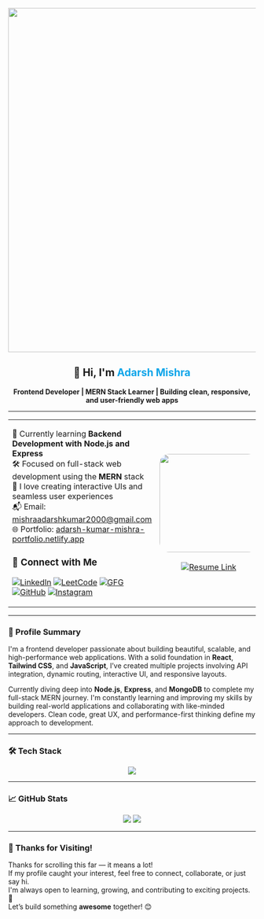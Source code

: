 <!-- Banner Image -->
<p align="center">
  <img width="2000" height="700" alt="image" src="https://github.com/user-attachments/assets/50751f0c-150d-4605-8d7b-761810f634e6" />

</p>

<!-- Intro Section -->
<h2 align="center">👋 Hi, I'm <span style="color:#0ea5e9">Adarsh Mishra</span></h2>
<p align="center"><b>Frontend Developer | MERN Stack Learner | Building clean, responsive, and user-friendly web apps</b></p>

---

<!-- About + Image Section -->
<table>
  <tr>
    <td valign="top" width="60%">

🔭 Currently learning **Backend Development with Node.js and Express**  
🛠️ Focused on full-stack web development using the **MERN** stack  
🎯 I love creating interactive UIs and seamless user experiences  
📬 Email: [mishraadarshkumar2000@gmail.com](mailto:mishraadarshkumar2000@gmail.com)  
🌐 Portfolio: [adarsh-kumar-mishra-portfolio.netlify.app](https://adarsh-kumar-mishra-portfolio.netlify.app/)

### 🔗 Connect with Me
[![LinkedIn](https://img.shields.io/badge/-LinkedIn-blue?style=flat&logo=linkedin&link=https://linkedin.com/in/adarsh-mishra-ad)](https://linkedin.com/in/adarsh-mishra-ad)
[![LeetCode](https://img.shields.io/badge/-LeetCode-orange?style=flat&logo=leetcode&link=https://leetcode.com/mishraad2024)](https://leetcode.com/mishraad2024)
[![GFG](https://img.shields.io/badge/-GFG-darkgreen?style=flat&logo=geeksforgeeks&link=https://auth.geeksforgeeks.org/user/ad4498/profile)](https://auth.geeksforgeeks.org/user/ad4498/profile)
[![GitHub](https://img.shields.io/badge/-GitHub-black?style=flat&logo=github&link=https://github.com/adarsh4489)](https://github.com/adarsh4489)
[![Instagram](https://img.shields.io/badge/-Instagram-E4405F?style=flat&logo=instagram&logoColor=white)](https://www.instagram.com/mishra_ad0111/)

</td>
<td width="40%" align="center">
  <img src="[https://avatars.githubusercontent.com/u/101172221?v=4](https://drive.google.com/drive/folders/1BnerYIA7mmO3HsBjC7GuiqgHhKttDLEs)" width="200px" style="border-radius: 20px;" /><br/><br/>
  <a href="https://drive.google.com/file/d/16VPA7xAviJskO4VfddkB0DkHx7DhD7Ks/view?usp=sharing" target="_blank">
    <img src="https://img.shields.io/badge/📄 Resume-%230077B5?style=for-the-badge" alt="Resume Link"/>
  </a>
</td>
  </tr>
</table>

---

### 🌟 Profile Summary

I'm a frontend developer passionate about building beautiful, scalable, and high-performance web applications. With a solid foundation in **React**, **Tailwind CSS**, and **JavaScript**, I’ve created multiple projects involving API integration, dynamic routing, interactive UI, and responsive layouts.

Currently diving deep into **Node.js**, **Express**, and **MongoDB** to complete my full-stack MERN journey. I'm constantly learning and improving my skills by building real-world applications and collaborating with like-minded developers. Clean code, great UX, and performance-first thinking define my approach to development.

---

### 🛠️ Tech Stack

<p align="center">
  <img src="https://skillicons.dev/icons?i=react,js,html,css,tailwind,bootstrap,redux,reactrouter,nodejs,express,mongodb,postman,git,github,vscode,babel,vite,cpp,replit,framer" />
</p>

---

### 📈 GitHub Stats

<p align="center">
  <img src="https://github-readme-stats.vercel.app/api?username=adarsh4489&show_icons=true&theme=tokyonight" />
  <img src="https://github-readme-streak-stats.herokuapp.com/?user=adarsh4489&theme=tokyonight" />
</p>

---

### 🙌 Thanks for Visiting!

Thanks for scrolling this far — it means a lot!  
If my profile caught your interest, feel free to connect, collaborate, or just say hi.  
I'm always open to learning, growing, and contributing to exciting projects. 🚀  
Let’s build something **awesome** together! 😊
